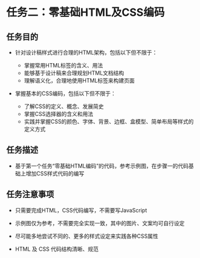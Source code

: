 # 任务二：零基础HTML及CSS编码

## 任务目的

- 针对设计稿样式进行合理的HTML架构，包括以下但不限于：
  - 掌握常用HTML标签的含义、用法
  - 能够基于设计稿来合理规划HTML文档结构
  - 理解语义化，合理地使用HTML标签来构建页面

- 掌握基本的CSS编码，包括以下但不限于：
  - 了解CSS的定义、概念、发展简史
  - 掌握CSS选择器的含义和用法
  - 实践并掌握CSS的颜色、字体、背景、边框、盒模型、简单布局等样式的定义方式

## 任务描述

- 基于第一个任务“零基础HTML编码”的代码，参考示例图，在步骤一的代码基础上增加CSS样式代码的编写

## 任务注意事项

- 只需要完成HTML，CSS代码编写，不需要写JavaScript

- 示例图仅为参考，不需要完全实现一致，其中的图片、文案均可自行设定

- 尽可能多地尝试不同的、更多的样式设定来实践各种CSS属性

- HTML 及 CSS 代码结构清晰、规范